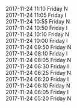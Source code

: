 2017-11-24 11:10 Friday  N  
2017-11-24 11:05 Friday  I  
2017-11-24 10:55 Friday  N  
2017-11-24 10:50 Friday  I  
2017-11-24 10:10 Friday  N  
2017-11-24 10:00 Friday  I  
2017-11-24 09:50 Friday  N  
2017-11-24 08:10 Friday  I  
2017-11-24 08:05 Friday  N  
2017-11-24 06:30 Friday  I  
2017-11-24 06:25 Friday  N  
2017-11-24 06:20 Friday  I  
2017-11-24 06:10 Friday  N  
2017-11-24 06:05 Friday  I  
2017-11-24 05:20 Friday  N  
